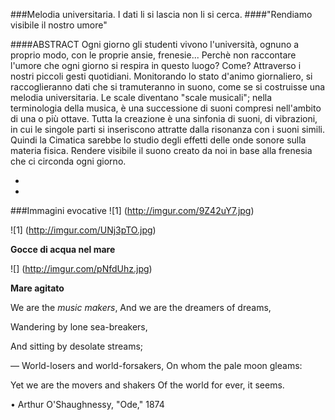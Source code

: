 ###Melodia universitaria. I dati li si lascia non li si cerca.
####"Rendiamo visibile il nostro umore"

####ABSTRACT 
Ogni giorno gli studenti vivono l'università, ognuno a proprio modo, con le proprie ansie, frenesie... 
Perchè non raccontare l'umore che ogni giorno si respira in questo luogo? Come? Attraverso i nostri piccoli 
gesti quotidiani. Monitorando lo stato d'animo giornaliero, si raccoglieranno dati che si tramuteranno in suono, 
come se si costruisse una melodia universitaria. 
Le scale diventano "scale musicali"; nella terminologia della musica, è una successione di suoni 
compresi nell'ambito di una o più ottave.
Tutta la creazione è una sinfonia di suoni, di vibrazioni, in cui le singole parti si inseriscono attratte 
dalla risonanza con i suoni simili. Quindi la Cimatica sarebbe lo studio degli effetti delle onde sonore 
sulla materia fisica.
Rendere visibile il suono creato da noi in base alla frenesia che ci circonda ogni giorno.  


-
-

###Immagini evocative 
![1] (http://imgur.com/9Z42uY7.jpg)

![1] (http://imgur.com/UNj3pTO.jpg)

**Gocce di acqua nel mare**

![] (http://imgur.com/pNfdUhz.jpg)

**Mare agitato**

We are the *music makers*, And we are the dreamers of dreams,

Wandering by lone sea-breakers, 

And sitting by desolate streams;

— World-losers and world-forsakers, On whom the pale moon gleams: 

Yet we are the movers and shakers Of the world for ever, it seems. 

• Arthur O'Shaughnessy, "Ode," 1874 


